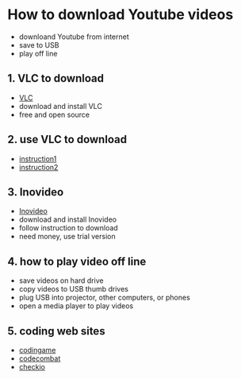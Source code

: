 # How to download Youtube videos
* downloand Youtube from internet 
* save to USB
* play off line

## 1. VLC to download 
* [VLC](https://www.videolan.org/)
* download and install VLC 
* free and open source

## 2. use VLC to download 
* [instruction1](https://www.bogotobogo.com/VideoStreaming/VLC/Downloading_YouTube_Video_using_VLC.php)
* [instruction2](https://www.inovideoapp.com/how-to/download-video-with-vlc/)

## 3. Inovideo 
* [Inovideo](https://www.inovideoapp.com/)
* download and install Inovideo
* follow instruction to download 
* need money, use trial version

## 4. how to play video off line 
* save videos on hard drive 
* copy videos to USB thumb drives
* plug USB into projector, other computers, or phones
* open a media player to play videos 

## 5. coding web sites 
* [codingame](https://www.codingame.com/)
* [codecombat](https://codecombat.com/play)
* [checkio](https://checkio.org/)
